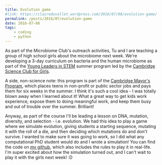 ```yaml
---
title: Evolution game
#link: https://claireduvallet.wordpress.com/2016/07/08/evolution-game/
permalink: /posts/2016/07/evolution-game
date: 2016-07-08
tags:
    - coding
    - python
---
```



As part of the Microbiome Club's outreach activities, Tu and I are teaching a group of high school girls about the microbiome next week. We're developing a 3-day curriculum on bacteria and the human microbiome as part of the [Young Leaders in STEM](http://www.scienceclubforgirls.org/teen-programs-overview) summer program led by the [Cambridge Science Club for Girls](http://www.scienceclubforgirls.org/).


A side, non-science note: this program is part of the [Cambridge Mayor's Program](https://www.cambridgema.gov/DHSP/programsforkidsandyouth/MSYEP), which places teens in non-profit or public sector jobs and pays them for six weeks in the summer. I think it's such a cool idea - I was totally blown away when I learned about it! What a great way to get kids work experience, expose them to doing meaningful work, and keep them busy and out of trouble over the summer. Brilliant!

Anyway, as part of the course I'll be leading a lesson on DNA, mutation, diversity, and selection - i.e. evolution. We had this idea to play a game where we simulate evolution, giving students a starting sequence, mutating it with the roll of a die, and then deciding which mutations do and don't survive. I wanted to make sure it was going to work, so I did what any computational PhD student would do and I wrote a simulation! You can find the code on [my github](https://github.com/cduvallet/evolution_game), which also includes the rules to play it in real-life. I'm super excited about how the simulation turned out, and I can't wait to play it with the girls next week! :D
